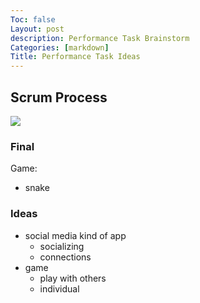 ```yaml
---
Toc: false
Layout: post
description: Performance Task Brainstorm
Categories: [markdown]
Title: Performance Task Ideas
---
```


## Scrum Process 

![]({{site.baseurl}}/images/ScrumProcess.png)

### Final

Game:
- snake

### Ideas

- social media kind of app
    - socializing
    - connections
- game
    - play with others
    - individual